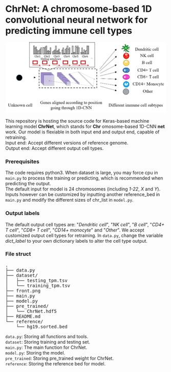 # ChrNet: A chromosome-based 1D convolutional neural network for predicting immune cell types
![front image](https://raw.githubusercontent.com/Krisloveless/ChrNet/master/front.png)

This repository is hosting the source code for Keras-based machine learning model **ChrNet**, which stands for **Chr** omosome-based 1D-CNN **net** work.
Our model is flexiable in both input end and output end, capable of retraining.<br />
Input end: Accept different versions of reference genome.<br />
Output end: Accept different output cell types.

### Prerequisites

The code requires python3. When dataset is large, you may force cpu in `main.py` to process the training or predicting, which is recommended when predicting the output.<br />
The default input for model is 24 chromosomes (including *1-22*, *X* and *Y*). Inputs however can be customized by inputting another reference_bed in `main.py` and modify the different sizes of chr_list in `model.py`.

### Output labels

The default output cell types are:
"*Dendritic cell*", "*NK cell*", "*B cell*", "*CD4+ T cell*", "*CD8+ T cell*", "*CD14+ monocyte*" and "*Other*".
We accept customized output cell types for retraining. In `data.py`, change the variable *dict_label* to your own
dictionary labels to alter the cell type output.

### File struct
<pre>
.
├── data.py              
├── dataset/
│   ├── testing_tpm.tsv
│   └── training_tpm.tsv
├── front.png
├── main.py
├── model.py
├── pre_trained/
│   └── ChrNet.hdf5
├── README.md
└── reference/
    └── hg19.sorted.bed
</pre>
`data.py`: Storing all functions and tools.<br />
`dataset`: Storing training and testing set.<br />
`main.py`: The main function for ChrNet.<br />
`model.py`: Storing the model.<br />
`pre_trained`: Storing pre_trained weight for ChrNet.<br />
`reference`: Storing the reference bed for model.<br />
